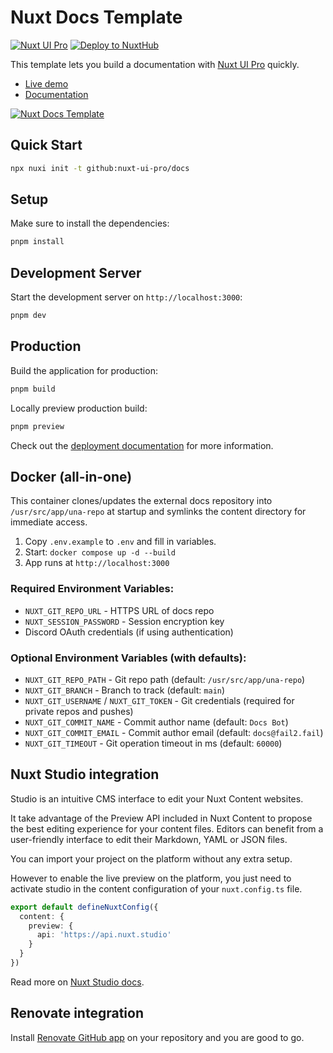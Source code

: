 # Nuxt Docs Template

[![Nuxt UI Pro](https://img.shields.io/badge/Made%20with-Nuxt%20UI%20Pro-00DC82?logo=nuxt&labelColor=020420)](https://ui.nuxt.com/pro)
[![Deploy to NuxtHub](https://img.shields.io/badge/Deploy%20to-NuxtHub-00DC82?logo=nuxt&labelColor=020420)](https://hub.nuxt.com/new?repo=nuxt-ui-pro/docs)

This template lets you build a documentation with [Nuxt UI Pro](https://ui.nuxt.com/pro) quickly.

- [Live demo](https://docs-template.nuxt.dev/)
- [Documentation](https://ui.nuxt.com/getting-started/installation/pro/nuxt)

<a href="https://docs-template.nuxt.dev/" target="_blank">
  <picture>
    <source media="(prefers-color-scheme: dark)" srcset="https://assets.hub.nuxt.com/eyJ0eXAiOiJKV1QiLCJhbGciOiJIUzI1NiJ9.eyJ1cmwiOiJodHRwczovL2RvY3MtdGVtcGxhdGUubnV4dC5kZXYiLCJpYXQiOjE3Mzk0NjM0MTd9.ltVAqPgKG38O01X1zl6MXfrJc55nf9OewXNFjpZ_2JY.jpg?theme=dark">
    <source media="(prefers-color-scheme: light)" srcset="https://assets.hub.nuxt.com/eyJ0eXAiOiJKV1QiLCJhbGciOiJIUzI1NiJ9.eyJ1cmwiOiJodHRwczovL2RvY3MtdGVtcGxhdGUubnV4dC5kZXYiLCJpYXQiOjE3Mzk0NjM0MTd9.ltVAqPgKG38O01X1zl6MXfrJc55nf9OewXNFjpZ_2JY.jpg?theme=light">
    <img alt="Nuxt Docs Template" src="https://assets.hub.nuxt.com/eyJ0eXAiOiJKV1QiLCJhbGciOiJIUzI1NiJ9.eyJ1cmwiOiJodHRwczovL2RvY3MtdGVtcGxhdGUubnV4dC5kZXYiLCJpYXQiOjE3Mzk0NjM0MTd9.ltVAqPgKG38O01X1zl6MXfrJc55nf9OewXNFjpZ_2JY.jpg">
  </picture>
</a>

## Quick Start

```bash [Terminal]
npx nuxi init -t github:nuxt-ui-pro/docs
```

## Setup

Make sure to install the dependencies:

```bash
pnpm install
```

## Development Server

Start the development server on `http://localhost:3000`:

```bash
pnpm dev
```

## Production

Build the application for production:

```bash
pnpm build
```

Locally preview production build:

```bash
pnpm preview
```

Check out the [deployment documentation](https://nuxt.com/docs/getting-started/deployment) for more information.

## Docker (all-in-one)

This container clones/updates the external docs repository into `/usr/src/app/una-repo` at startup and symlinks the content directory for immediate access.

1. Copy `.env.example` to `.env` and fill in variables.
2. Start: `docker compose up -d --build`
3. App runs at `http://localhost:3000`

### Required Environment Variables:
- `NUXT_GIT_REPO_URL` - HTTPS URL of docs repo
- `NUXT_SESSION_PASSWORD` - Session encryption key
- Discord OAuth credentials (if using authentication)

### Optional Environment Variables (with defaults):
- `NUXT_GIT_REPO_PATH` - Git repo path (default: `/usr/src/app/una-repo`)
- `NUXT_GIT_BRANCH` - Branch to track (default: `main`)
- `NUXT_GIT_USERNAME` / `NUXT_GIT_TOKEN` - Git credentials (required for private repos and pushes)
- `NUXT_GIT_COMMIT_NAME` - Commit author name (default: `Docs Bot`)
- `NUXT_GIT_COMMIT_EMAIL` - Commit author email (default: `docs@fail2.fail`)
- `NUXT_GIT_TIMEOUT` - Git operation timeout in ms (default: `60000`)

## Nuxt Studio integration

Studio is an intuitive CMS interface to edit your Nuxt Content websites.

It take advantage of the Preview API included in Nuxt Content to propose the best editing experience for your content files. Editors can benefit from a user-friendly interface to edit their Markdown, YAML or JSON files.

You can import your project on the platform without any extra setup.

However to enable the live preview on the platform, you just need to activate studio in the content configuration of your `nuxt.config.ts` file.

```ts [nuxt.config.ts]
export default defineNuxtConfig({
  content: {
    preview: {
      api: 'https://api.nuxt.studio'
    }
  }
})
```

Read more on [Nuxt Studio docs](https://content.nuxt.com/studio/setup).

## Renovate integration

Install [Renovate GitHub app](https://github.com/apps/renovate/installations/select_target) on your repository and you are good to go.
